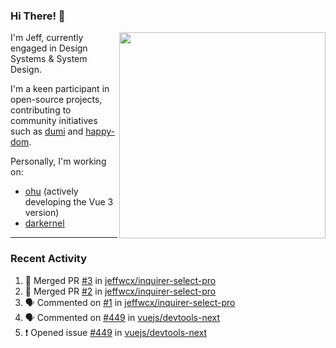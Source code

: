 ### Hi There! 👋

[<img src="https://github-contribution-stats.vercel.app/api/?username=jeffwcx" align="right" width="330" />](https://github.com/jeffwcx)

I'm Jeff, currently engaged in Design Systems & System Design.

I'm a keen participant in open-source projects, contributing to community initiatives such as [dumi](https://github.com/umijs/dumi) and [happy-dom](https://github.com/capricorn86/happy-dom).

Personally, I'm working on: 
+ [ohu](https://github.com/jeffwcx/ohu-mobile) (actively developing the Vue 3 version)
+ [darkernel](https://github.com/darkernel)


----

### Recent Activity

<!--START_SECTION:activity-->
1. 🎉 Merged PR [#3](https://github.com/jeffwcx/inquirer-select-pro/pull/3) in [jeffwcx/inquirer-select-pro](https://github.com/jeffwcx/inquirer-select-pro)
2. 🎉 Merged PR [#2](https://github.com/jeffwcx/inquirer-select-pro/pull/2) in [jeffwcx/inquirer-select-pro](https://github.com/jeffwcx/inquirer-select-pro)
3. 🗣 Commented on [#1](https://github.com/jeffwcx/inquirer-select-pro/issues/1#issuecomment-2192057770) in [jeffwcx/inquirer-select-pro](https://github.com/jeffwcx/inquirer-select-pro)
4. 🗣 Commented on [#449](https://github.com/vuejs/devtools-next/issues/449#issuecomment-2171428647) in [vuejs/devtools-next](https://github.com/vuejs/devtools-next)
5. ❗ Opened issue [#449](https://github.com/vuejs/devtools-next/issues/449) in [vuejs/devtools-next](https://github.com/vuejs/devtools-next)
<!--END_SECTION:activity-->
